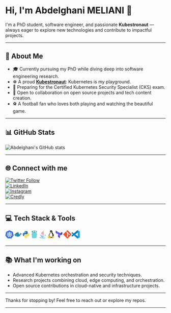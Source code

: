 # Hi, I'm Abdelghani MELIANI 👋

I'm a PhD student, software engineer, and passionate **Kubestronaut** — always eager to explore new technologies and contribute to impactful projects.

---

## 🚀 About Me

- 🎓 Currently pursuing my PhD while diving deep into software engineering research.
- ☸️ A proud **[Kubestronaut](https://www.cncf.io/training/kubestronaut/?_sft_lf-country=fr&p=meliani-abdelghani)**: Kubernetes is my playground.
- 🎯 Preparing for the Certified Kubernetes Security Specialist (CKS) exam.
- 🤝 Open to collaboration on open source projects and tech content creation.
- ⚽ A football fan who loves both playing and watching the beautiful game.

---

## 📊 GitHub Stats

![Abdelghani's GitHub stats](https://github-readme-stats.vercel.app/api?username=abdelghanimeliani&theme=radical&count_private=true)

---

## 🌐 Connect with me

[![Twitter Follow](https://img.shields.io/twitter/follow/abd_el_ghani__?color=1DA1F2&logo=twitter&style=for-the-badge)](https://twitter.com/abd_el_ghani__)  
[![LinkedIn](https://img.shields.io/badge/-LinkedIn-0077B5?style=for-the-badge&logo=linkedin&logoColor=white)](https://www.linkedin.com/in/meliani-abd-elghani/)  
[![Instagram](https://img.shields.io/badge/-Instagram-E4405F?style=for-the-badge&logo=instagram&logoColor=white)](https://instagram.com/abdelghanimeliani)  
[![Credly](https://img.shields.io/badge/-Credly-2BA6DA?style=for-the-badge&logo=credly&logoColor=white)](https://www.credly.com/users/abd-elghani-meliani)

---

## 💻 Tech Stack & Tools

<img align="left" alt="Kubernetes" width="26px" src="https://raw.githubusercontent.com/devicons/devicon/master/icons/kubernetes/kubernetes-original.svg" />
<img align="left" alt="Docker" width="26px" src="https://raw.githubusercontent.com/devicons/devicon/master/icons/docker/docker-original.svg" />
<img align="left" alt="Python" width="26px" src="https://raw.githubusercontent.com/devicons/devicon/master/icons/python/python-original.svg" />
<img align="left" alt="Go" width="26px" src="https://raw.githubusercontent.com/devicons/devicon/master/icons/go/go-original.svg" />
<img align="left" alt="Java" width="26px" src="https://raw.githubusercontent.com/devicons/devicon/master/icons/java/java-original.svg" />
<img align="left" alt="Linux" width="26px" src="https://raw.githubusercontent.com/devicons/devicon/master/icons/linux/linux-original.svg" />
<img align="left" alt="Terraform" width="26px" src="https://raw.githubusercontent.com/devicons/devicon/master/icons/terraform/terraform-original.svg" />
<img align="left" alt="Git" width="26px" src="https://raw.githubusercontent.com/devicons/devicon/master/icons/git/git-original.svg" />
<img align="left" alt="VSCode" width="26px" src="https://raw.githubusercontent.com/devicons/devicon/master/icons/vscode/vscode-original.svg" />

<br />
<br />

---

## 📚 What I'm working on

- Advanced Kubernetes orchestration and security techniques.
- Research projects combining cloud, edge computing, and orchestration.
- Open source contributions in cloud-native and infrastructure projects.

---

Thanks for stopping by! Feel free to reach out or explore my repos.

---
